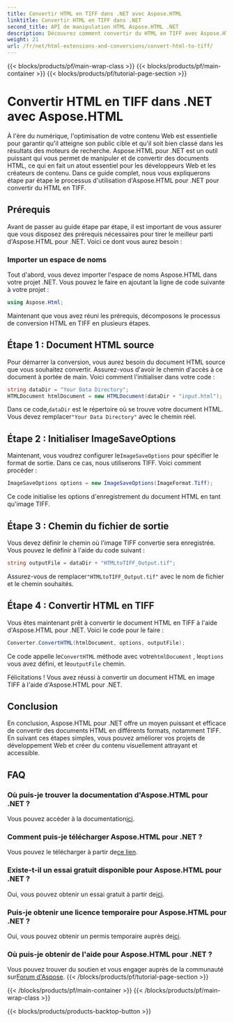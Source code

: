 ```yaml
---
title: Convertir HTML en TIFF dans .NET avec Aspose.HTML
linktitle: Convertir HTML en TIFF dans .NET
second_title: API de manipulation HTML Aspose.HTML .NET
description: Découvrez comment convertir du HTML en TIFF avec Aspose.HTML pour .NET. Suivez notre guide étape par étape pour une optimisation efficace du contenu Web.
weight: 21
url: /fr/net/html-extensions-and-conversions/convert-html-to-tiff/
---
```


{{< blocks/products/pf/main-wrap-class >}}
{{< blocks/products/pf/main-container >}}
{{< blocks/products/pf/tutorial-page-section >}}

# Convertir HTML en TIFF dans .NET avec Aspose.HTML


À l'ère du numérique, l'optimisation de votre contenu Web est essentielle pour garantir qu'il atteigne son public cible et qu'il soit bien classé dans les résultats des moteurs de recherche. Aspose.HTML pour .NET est un outil puissant qui vous permet de manipuler et de convertir des documents HTML, ce qui en fait un atout essentiel pour les développeurs Web et les créateurs de contenu. Dans ce guide complet, nous vous expliquerons étape par étape le processus d'utilisation d'Aspose.HTML pour .NET pour convertir du HTML en TIFF.

## Prérequis

Avant de passer au guide étape par étape, il est important de vous assurer que vous disposez des prérequis nécessaires pour tirer le meilleur parti d'Aspose.HTML pour .NET. Voici ce dont vous aurez besoin :

### Importer un espace de noms

Tout d'abord, vous devez importer l'espace de noms Aspose.HTML dans votre projet .NET. Vous pouvez le faire en ajoutant la ligne de code suivante à votre projet :

```csharp
using Aspose.Html;
```

Maintenant que vous avez réuni les prérequis, décomposons le processus de conversion HTML en TIFF en plusieurs étapes.

## Étape 1 : Document HTML source

Pour démarrer la conversion, vous aurez besoin du document HTML source que vous souhaitez convertir. Assurez-vous d'avoir le chemin d'accès à ce document à portée de main. Voici comment l'initialiser dans votre code :

```csharp
string dataDir = "Your Data Directory";
HTMLDocument htmlDocument = new HTMLDocument(dataDir + "input.html");
```

 Dans ce code,`dataDir` est le répertoire où se trouve votre document HTML. Vous devez remplacer`"Your Data Directory"` avec le chemin réel.

## Étape 2 : Initialiser ImageSaveOptions

 Maintenant, vous voudrez configurer le`ImageSaveOptions` pour spécifier le format de sortie. Dans ce cas, nous utiliserons TIFF. Voici comment procéder :

```csharp
ImageSaveOptions options = new ImageSaveOptions(ImageFormat.Tiff);
```

Ce code initialise les options d'enregistrement du document HTML en tant qu'image TIFF.

## Étape 3 : Chemin du fichier de sortie

Vous devez définir le chemin où l'image TIFF convertie sera enregistrée. Vous pouvez le définir à l'aide du code suivant :

```csharp
string outputFile = dataDir + "HTMLtoTIFF_Output.tif";
```

 Assurez-vous de remplacer`"HTMLtoTIFF_Output.tif"` avec le nom de fichier et le chemin souhaités.

## Étape 4 : Convertir HTML en TIFF

Vous êtes maintenant prêt à convertir le document HTML en TIFF à l'aide d'Aspose.HTML pour .NET. Voici le code pour le faire :

```csharp
Converter.ConvertHTML(htmlDocument, options, outputFile);
```

 Ce code appelle le`ConvertHTML` méthode avec votre`htmlDocument` , le`options` vous avez défini, et le`outputFile` chemin.

Félicitations ! Vous avez réussi à convertir un document HTML en image TIFF à l'aide d'Aspose.HTML pour .NET.

## Conclusion

En conclusion, Aspose.HTML pour .NET offre un moyen puissant et efficace de convertir des documents HTML en différents formats, notamment TIFF. En suivant ces étapes simples, vous pouvez améliorer vos projets de développement Web et créer du contenu visuellement attrayant et accessible.

## FAQ

### Où puis-je trouver la documentation d'Aspose.HTML pour .NET ?
 Vous pouvez accéder à la documentation[ici](https://reference.aspose.com/html/net/).

### Comment puis-je télécharger Aspose.HTML pour .NET ?
 Vous pouvez le télécharger à partir de[ce lien](https://releases.aspose.com/html/net/).

### Existe-t-il un essai gratuit disponible pour Aspose.HTML pour .NET ?
 Oui, vous pouvez obtenir un essai gratuit à partir de[ici](https://releases.aspose.com/).

### Puis-je obtenir une licence temporaire pour Aspose.HTML pour .NET ?
Oui, vous pouvez obtenir un permis temporaire auprès de[ici](https://purchase.aspose.com/temporary-license/).

### Où puis-je obtenir de l'aide pour Aspose.HTML pour .NET ?
 Vous pouvez trouver du soutien et vous engager auprès de la communauté sur[Forum d'Aspose](https://forum.aspose.com/).
{{< /blocks/products/pf/tutorial-page-section >}}

{{< /blocks/products/pf/main-container >}}
{{< /blocks/products/pf/main-wrap-class >}}

{{< blocks/products/products-backtop-button >}}
